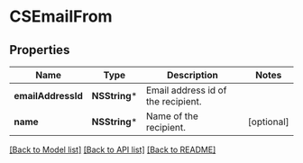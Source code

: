 # CSEmailFrom

## Properties
Name | Type | Description | Notes
------------ | ------------- | ------------- | -------------
**emailAddressId** | **NSString*** | Email address id of the recipient. | 
**name** | **NSString*** | Name of the recipient. | [optional] 

[[Back to Model list]](../README.md#documentation-for-models) [[Back to API list]](../README.md#documentation-for-api-endpoints) [[Back to README]](../README.md)


